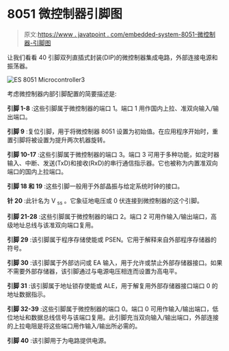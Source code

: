 # 8051 微控制器引脚图

> 原文:[https://www . javatpoint . com/embedded-system-8051-微控制器-引脚图](https://www.javatpoint.com/embedded-system-8051-microcontroller-pin-diagram)

让我们看看 40 引脚双列直插式封装(DIP)的微控制器集成电路，外部连接电源和振荡器。

![ES 8051 Microcontroller3](../Images/6a57bdd37f703a7486a4dc0609cd1882.png)

考虑微控制器内部引脚配置的简要描述是:

**引脚 1-8** :这些引脚属于微控制器的端口 1。端口 1 用作国内上拉、准双向输入/输出端口。

**引脚 9** :复位引脚，用于将微控制器 8051 设置为初始值。在应用程序开始时，重置引脚将被设置为提升两次机器旋转。

**引脚 10-17** :这些引脚属于微控制器的端口 3。端口 3 可用于多种功能，如定时器输入、中断、发送(TxD)和接收(RxD)的串行通信指示器。它也被称为内置准双向端口的国内上拉端口。

**引脚 18 和 19** :这些引脚一般用于外部晶振与给定系统时钟的接口。

**针 20** :此针名为 V <sub>ss</sub> 。它象征地电压或 0 伏连接到微控制器的这个引脚。

**引脚 21-28** :这些引脚属于微控制器的端口 2。端口 2 可用作输入/输出端口，高级地址总线与该准双向端口复用。

**引脚 29** :该引脚属于程序存储使能或 PSEN。它用于解释来自外部程序存储器的符号。

**引脚 30** :该引脚属于外部访问或 EA 输入，用于允许或禁止外部存储器接口。如果不需要外部存储器，该引脚通过与电源电压相连而设置为高电平。

**引脚 31** :该引脚属于地址锁存使能或 ALE，用于解复用外部存储器接口端口 0 的地址数据指示。

**引脚 32-39** :这些引脚属于微控制器的端口 0。端口 0 可用作输入/输出端口，低位地址和数据总线信号与该端口复用。此引脚充当双向输入/输出端口，外部连接的上拉电阻是将这些端口用作输入/输出所必需的。

**引脚 40** :该引脚用于为电路提供电源。